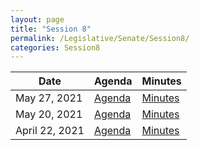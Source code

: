 ```yaml
---
layout: page
title: "Session 8"
permalink: /Legislative/Senate/Session8/
categories: Session8
---
```


| Date | Agenda | Minutes |
|------|--------|---------|
| May 27, 2021 | [Agenda](/Legislative/Senate/Session8/20210527_Agenda/) | [Minutes](/Legislative/Senate/Session8/20210527_Minutes/) |
| May 20, 2021 | [Agenda](/Legislative/Senate/Session8/20210520_Agenda/) | [Minutes](/Legislative/Senate/Session8/20210520_Minutes/) |
| April 22, 2021 | [Agenda](/Legislative/Senate/Session8/20210422_Agenda/) | [Minutes](/Legislative/Senate/Session8/20210422_Minutes/) |